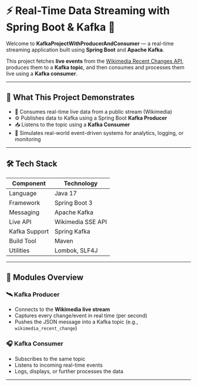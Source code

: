 # ⚡ Real-Time Data Streaming with Spring Boot & Kafka 🚀

Welcome to **KafkaProjectWithProducerAndConsumer** — a real-time streaming application built using **Spring Boot** and **Apache Kafka**.

This project fetches **live events** from the [Wikimedia Recent Changes API](https://stream.wikimedia.org/v2/stream/recentchange), produces them to a **Kafka topic**, and then consumes and processes them live using a **Kafka consumer**.

---

## 🎯 What This Project Demonstrates

- 🔄 Consumes real-time live data from a public stream (Wikimedia)
- ⚙️ Publishes data to Kafka using a Spring Boot **Kafka Producer**
- 📥 Listens to the topic using a **Kafka Consumer**
- 📡 Simulates real-world event-driven systems for analytics, logging, or monitoring

---

## 🛠️ Tech Stack

| Component      | Technology         |
|----------------|--------------------|
| Language       | Java 17            |
| Framework      | Spring Boot 3      |
| Messaging      | Apache Kafka       |
| Live API       | Wikimedia SSE API  |
| Kafka Support  | Spring Kafka       |
| Build Tool     | Maven              |
| Utilities      | Lombok, SLF4J      |

---

## 🚦 Modules Overview

### 🛰️ Kafka Producer
- Connects to the **Wikimedia live stream**
- Captures every change/event in real time (per second)
- Pushes the JSON message into a Kafka topic (e.g., `wikimedia_recent_change`)

### 🎧 Kafka Consumer
- Subscribes to the same topic
- Listens to incoming real-time events
- Logs, displays, or further processes the data

---
